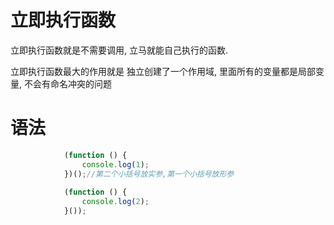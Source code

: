 # 立即执行函数

立即执行函数就是不需要调用, 立马就能自己执行的函数.

立即执行函数最大的作用就是 独立创建了一个作用域, 里面所有的变量都是局部变量, 不会有命名冲突的问题

# 语法

```JavaScript
            (function () {
                console.log(1);
            })();//第二个小括号放实参,第一个小括号放形参
          
            (function () {
                console.log(2);
            }());
```
